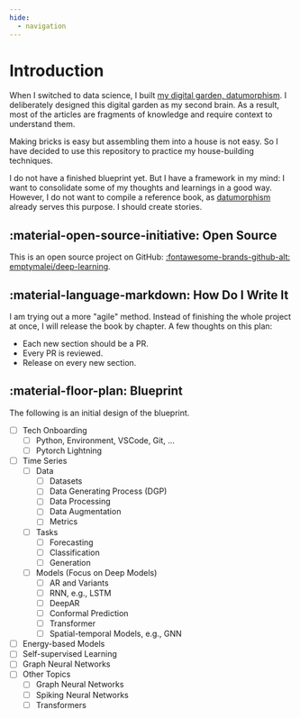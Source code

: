```yaml
---
hide:
  - navigation
---
```

# Introduction


When I switched to data science, I built [my digital garden, datumorphism](https://datumorphism.leima.is/). I deliberately designed this digital garden as my second brain. As a result, most of the articles are fragments of knowledge and require context to understand them.

Making bricks is easy but assembling them into a house is not easy. So I have decided to use this repository to practice my house-building techniques.

I do not have a finished blueprint yet. But I have a framework in my mind: I want to consolidate some of my thoughts and learnings in a good way. However, I do not want to compile a reference book, as [datumorphism](https://datumorphism.leima.is/) already serves this purpose. I should create stories.

## :material-open-source-initiative: Open Source

This is an open source project on GitHub: [:fontawesome-brands-github-alt: emptymalei/deep-learning](https://github.com/emptymalei/deep-learning).


## :material-language-markdown: How Do I Write It

I am trying out a more "agile" method. Instead of finishing the whole project at once, I will release the book by chapter. A few thoughts on this plan:

- Each new section should be a PR.
- Every PR is reviewed.
- Release on every new section.


## :material-floor-plan: Blueprint

The following is an initial design of the blueprint.

- [ ] Tech Onboarding
  - [ ] Python, Environment, VSCode, Git, ...
  - [ ] Pytorch Lightning
- [ ] Time Series
  - [ ] Data
    - [ ] Datasets
    - [ ] Data Generating Process (DGP)
    - [ ] Data Processing
    - [ ] Data Augmentation
    - [ ] Metrics
  - [ ] Tasks
    - [ ] Forecasting
    - [ ] Classification
    - [ ] Generation
  - [ ] Models (Focus on Deep Models)
    - [ ] AR and Variants
    - [ ] RNN, e.g., LSTM
    - [ ] DeepAR
    - [ ] Conformal Prediction
    - [ ] Transformer
    - [ ] Spatial-temporal Models, e.g., GNN
- [ ] Energy-based Models
- [ ] Self-supervised Learning
- [ ] Graph Neural Networks
- [ ] Other Topics
  - [ ] Graph Neural Networks
  - [ ] Spiking Neural Networks
  - [ ] Transformers
